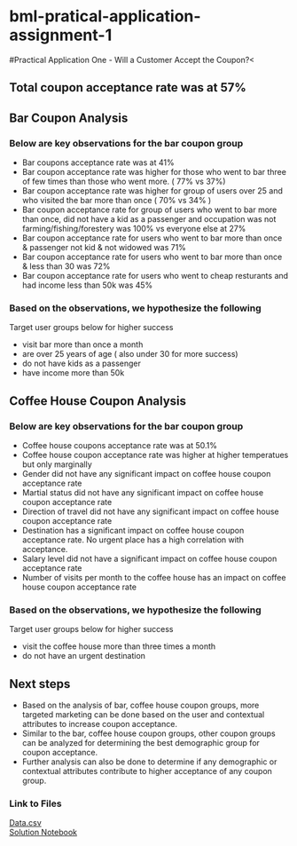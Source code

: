 # bml-pratical-application-assignment-1
#Practical Application One - Will a Customer Accept the Coupon?<

## Total coupon acceptance rate was at 57%

## Bar Coupon Analysis

### Below are key observations for the bar coupon group
 - Bar coupons acceptance rate was at 41%
 - Bar coupon acceptance rate was higher for 
    those who went to bar three of few times than those who went more. ( 77% vs 37%)
 - Bar coupon acceptance rate was higher for group of users over 25 and who visited the bar more than once
   ( 70% vs 34% )
 - Bar coupon acceptance rate for group of users who went to bar more than once, did not have a kid as a    passenger  and occupation was not farming/fishing/forestery was 100% vs everyone else at 27%
 - Bar coupon acceptance rate for users who went to bar more than once & passenger not kid & not widowed was 71%
 - Bar coupon acceptance rate for users who went to bar more than once & less than 30 was 72%
 - Bar coupon acceptance rate for users who went  to cheap resturants and had income less than 50k was 45%

### Based on the observations, we hypothesize the following 

 Target user groups below for higher success 
 - visit bar more than once a month
 - are over 25 years of age ( also under 30 for more success)
 - do not have kids as a passenger
 - have income more than 50k


## Coffee House Coupon Analysis
 
### Below are key observations for the bar coupon group

 - Coffee house coupons acceptance rate was at 50.1%
 - Coffee house coupon acceptance rate was higher at higher temperatues but only marginally
 - Gender did not have any significant impact on coffee house coupon acceptance rate
 - Martial status did not have any significant impact on coffee house coupon acceptance rate
 - Direction of travel did not have any significant impact on coffee house coupon acceptance rate
 - Destination has a significant impact on coffee house coupon acceptance rate. No urgent place has a high correlation with acceptance.
 - Salary level did not have a significant impact on coffee house coupon acceptance rate
 - Number of visits per month to the coffee house has an impact on coffee house coupon acceptance rate

### Based on the observations, we hypothesize the following 

 Target user groups below for higher success 
 - visit the coffee house more than three times a month
 - do not have an urgent destination




## Next steps

- Based on the analysis of  bar, coffee house coupon groups, more targeted marketing can be 
done based on the user and contextual attributes to increase coupon acceptance.
- Similar to the bar, coffee house coupon groups, other coupon groups can be analyzed for determining the best 
  demographic group for coupon acceptance.
- Further analysis can also be done to determine if any demographic or contextual attributes contribute to higher acceptance of any coupon group.




### Link to Files
[Data.csv](data/coupons.csv) <br/>
[Solution Notebook](solution.ipynb)

